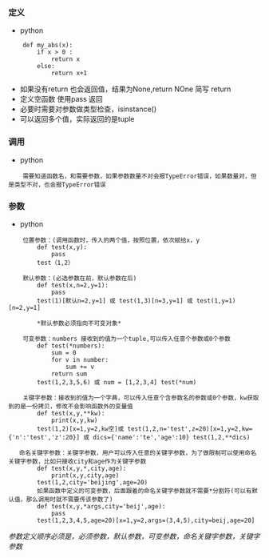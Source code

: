 ### 定义
- python
```
    def my_abs(x):
        if x > 0 :
            return x
        else:
            return x+1
```
 - 如果没有return 也会返回值，结果为None,return NOne 简写 return
 - 定义空函数 使用pass 返回
 - 必要时需要对参数做类型检查，isinstance()
 - 可以返回多个值，实际返回的是tuple

### 调用
- python
```
    需要知道函数名，和需要参数，如果参数数量不对会报TypeError错误，如果数量对，但是类型不对，也会报TypeError错误
```

### 参数
- python
```
    位置参数：(调用函数时，传入的两个值，按照位置，依次赋给x，y
        def test(x,y):
            pass
        test（1,2）
    
    默认参数：(必选参数在前，默认参数在后)
        def test(x,n=2,y=1):
            pass
        test(1)[默认n=2,y=1] 或 test(1,3)[n=3,y=1] 或 test(1,y=1)[n=2,y=1]

        *默认参数必须指向不可变对象*

    可变参数：numbers 接收到的值为一个tuple,可以传入任意个参数或0个参数
        def test(*numbers):
            sum = 0
            for v in number:
                sum += v
            return sum
        test(1,2,3,5,6) 或 num = [1,2,3,4] test(*num)

    关键字参数：接收到的值为一个字典，可以传入任意个含参数名的参数或0个参数，kw获取到的是一份拷贝，修改不会影响函数外的变量值
        def test(x,y,**kw):
            print(x,y,kw)
        test(1,2)[x=1,y=2,kw空]或 test(1,2,n='test',z=20)[x=1,y=2,kw={'n':'test','z':20}] 或 dics={'name':'te','age':10} test(1,2,**dics)
   
   命名关键字参数：关键字参数，用户可以传入任意的关键字参数，为了做限制可以使用命名关键字参数，比如只接收city和age作为关键字参数
        def test(x,y,*,city,age):
            print(x,y,city,age)
        test(1,2,city='beijing',age=20)
        如果函数中定义的可变参数，后面跟着的命名关键字参数就不需要*分割符(可以有默认值，那么调用时就不需要传该参数了)
        def test(x,y,*args,city='beij',age):
            pass
        test(1,2,3,4,5,age=20)[x=1,y=2,args=(3,4,5),city=beij,age=20]

```
*参数定义顺序必须是，必须参数，默认参数，可变参数，命名关键字参数，关键字参数*




